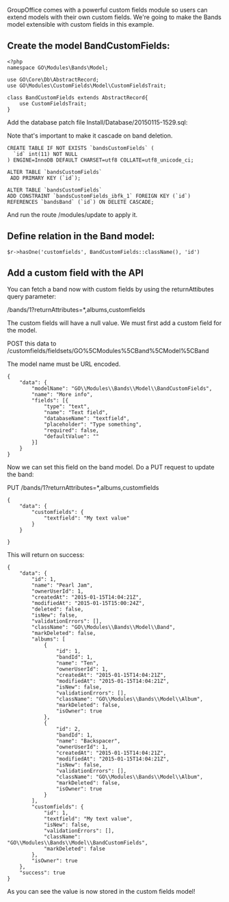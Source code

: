 GroupOffice comes with a powerful custom fields module so users can extend models with their own custom fields.
We're going to make the Bands model extensible with custom fields in this example.

## Create the model BandCustomFields:

````````````````````````````````````````````````````````````````````````````````
<?php
namespace GO\Modules\Bands\Model;

use GO\Core\Db\AbstractRecord;
use GO\Modules\CustomFields\Model\CustomFieldsTrait;

class BandCustomFields extends AbstractRecord{	
	use CustomFieldsTrait;
}

````````````````````````````````````````````````````````````````````````````````

Add the database patch file Install/Database/20150115-1529.sql:

Note that's important to make it cascade on band deletion.

````````````````````````````````````````````````````````````````````````````````
CREATE TABLE IF NOT EXISTS `bandsCustomFields` (
  `id` int(11) NOT NULL
) ENGINE=InnoDB DEFAULT CHARSET=utf8 COLLATE=utf8_unicode_ci;

ALTER TABLE `bandsCustomFields`
 ADD PRIMARY KEY (`id`);

ALTER TABLE `bandsCustomFields`
ADD CONSTRAINT `bandsCustomFields_ibfk_1` FOREIGN KEY (`id`) REFERENCES `bandsBand` (`id`) ON DELETE CASCADE;
````````````````````````````````````````````````````````````````````````````````

And run the route /modules/update to apply it.


## Define relation in the Band model:
``````````````````````````````````````````````````````````````````
$r->hasOne('customfields', BandCustomFields::className(), 'id')
```````````````````````````````````````````````````````````````````

## Add a custom field with the API

You can fetch a band now with custom fields by using the returnAttibutes query parameter:

/bands/1?returnAttributes=*,albums,customfields

The custom fields will have a null value. We must first add a custom field for the model.



POST this data to /customfields/fieldsets/GO%5CModules%5CBand%5CModel%5CBand

The model name must be URL encoded.

````````````````````````````````````````````````````````````````````````````````
{
    "data": {
        "modelName": "GO\\Modules\\Bands\\Model\\BandCustomFields",
        "name": "More info",
		"fields": [{
			"type": "text",
			"name": "Text field",
			"databaseName": "textfield",
			"placeholder": "Type something",
			"required": false,
			"defaultValue": ""			
		}]
    } 
}
````````````````````````````````````````````````````````````````````````````````

Now we can set this field on the band model. Do a PUT request to update the
band:

PUT /bands/1?returnAttributes=*,albums,customfields

````````````````````````````````````````````````````````````````````````````````
{
	"data": {		
		"customfields": {
			"textfield": "My text value"
		}
	}

}

````````````````````````````````````````````````````````````````````````````````

This will return on success:

````````````````````````````````````````````````````````````````````````````````
{
    "data": {
        "id": 1,
        "name": "Pearl Jam",
        "ownerUserId": 1,
        "createdAt": "2015-01-15T14:04:21Z",
        "modifiedAt": "2015-01-15T15:00:24Z",
        "deleted": false,
        "isNew": false,
        "validationErrors": [],
        "className": "GO\\Modules\\Bands\\Model\\Band",
        "markDeleted": false,
        "albums": [
            {
                "id": 1,
                "bandId": 1,
                "name": "Ten",
                "ownerUserId": 1,
                "createdAt": "2015-01-15T14:04:21Z",
                "modifiedAt": "2015-01-15T14:04:21Z",
                "isNew": false,
                "validationErrors": [],
                "className": "GO\\Modules\\Bands\\Model\\Album",
                "markDeleted": false,
                "isOwner": true
            },
            {
                "id": 2,
                "bandId": 1,
                "name": "Backspacer",
                "ownerUserId": 1,
                "createdAt": "2015-01-15T14:04:21Z",
                "modifiedAt": "2015-01-15T14:04:21Z",
                "isNew": false,
                "validationErrors": [],
                "className": "GO\\Modules\\Bands\\Model\\Album",
                "markDeleted": false,
                "isOwner": true
            }
        ],
        "customfields": {
            "id": 1,
            "textfield": "My text value",
            "isNew": false,
            "validationErrors": [],
            "className": "GO\\Modules\\Bands\\Model\\BandCustomFields",
            "markDeleted": false
        },
        "isOwner": true
    },
    "success": true
}

````````````````````````````````````````````````````````````````````````````````

As you can see the value is now stored in the custom fields model!